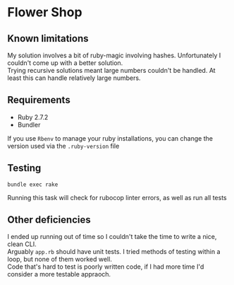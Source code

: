 # Flower Shop

## Known limitations
My solution involves a bit of ruby-magic involving hashes. Unfortunately I couldn't come up with a better solution. \
Trying recursive solutions meant large numbers couldn't be handled. At least this can handle relatively large numbers.

## Requirements
* Ruby 2.7.2
* Bundler

If you use `Rbenv` to manage your ruby installations, you can change the version used via the `.ruby-version` file

## Testing
`bundle exec rake`

Running this task will check for rubocop linter errors, as well as run all tests

## Other deficiencies
I ended up running out of time so I couldn't take the time to write a nice, clean CLI. \
Arguably `app.rb` should have unit tests. I tried methods of testing within a loop, but none of them worked well. \
Code that's hard to test is poorly written code, if I had more time I'd consider a more testable appraoch.
